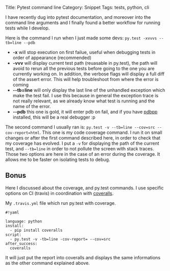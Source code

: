 Title: Pytest command line
Category: Snippet
Tags: tests, python, cli

I have recently dug into pytest documentation, and moreover into
the command line arguments and I finally found a better workflow
for running tests while I develop.

Here is the command I run when I just made some devs:
`py.test -xvvvs --tb=line --pdb`

  * **-x** will stop execution on first failue, useful when debugging tests
    in order of appearance (recommended)
  * **-vvv** will display current test path (reuasable in py.test), the
    path will avoid to rerun all the previous tests before going to the one
    you are currently working on. In addition, the verbose flags will display
    a full diff of the assert error. This will help troubleshoot from where
    the error is coming
  * **--tb=line** will only display the last line of the unhandled exception
    which make the test fail. I use this because in general the exception
    trace is not really relevant, as we already know what test is running
    and the name of the error.
  * **--pdb** this one is gold, it will enter pdb on fail, and if you have
    [pdbpp](https://pypi.python.org/pypi/pdbpp/) installed, this will be
    a real debugger :p

The second command I usually ran is: `py.test -v --tb=line --cov=src --cov-report=html`.
This one is my code coverage command. I run it on small changes or after the first
command described here, in order to check that my coverage has evolved.
I put a `-v` for displaying the path of the current test, and `--tb=line` in order
to not pollute the screen with stack traces. Those two options are here in the case
of an error during the coverage. It allows me to be faster on isolating tests to
debug.

## Bonus

Here I discussed about the coverage, and py.test commands. I use specific options
on CI (travis) in coordination with [coveralls](https://coveralls.io/).

My `.travis.yml` file which run py.test with coverage.

```
#!yaml

language: python
install:
  - pip install coveralls
script:
  - py.test -v -tb=line -cov-report= --cov=src
after_success:
  coveralls
```

It will just put the report into coveralls and displays the
same informations as the other command explained above.
